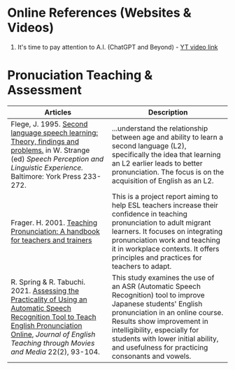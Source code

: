 # Online References (Websites & Videos)

1. It's time to pay attention to A.I. (ChatGPT and Beyond) - [YT video link](https://www.youtube.com/watch?v=0uQqMxXoNVs)


# Pronuciation Teaching & Assessment

|Articles|Description|
|--|--|
|Flege, J. 1995. [Second language speech learning: Theory, findings and problems.](https://www.researchgate.net/publication/333815781_Second_language_speech_learning_Theory_findings_and_problems) in W. Strange (ed) _Speech Perception and Linguistic Experience._ Baltimore: York Press 233-272.|...understand the relationship between age and ability to learn a second language (L2), specifically the idea that learning an L2 earlier leads to better pronunciation. The focus is on the acquisition of English as an L2.|  
|Frager. H. 2001. [Teaching Pronunciation: A handbook for teachers and trainers](https://helenfraser.com.au/wp-content/uploads/HF-Handbook.pdf)|This is a project report aiming to help ESL teachers increase their confidence in teaching pronunciation to adult migrant learners. It focuses on integrating pronunciation work and teaching it in workplace contexts. It offers principles and practices for teachers to adapt.|  
|R. Spring & R. Tabuchi. 2021. [Assessing the Practicality of Using an Automatic Speech Recognition Tool to Teach English Pronunciation Online](https://www.researchgate.net/publication/352055961_Assessing_the_Practicality_of_Using_an_Automatic_Speech_Recognition_Tool_to_Teach_English_Pronunciation_Online), _Journal of English Teaching through Movies and Media_ 22(2), 93-104.  | This study examines the use of an ASR (Automatic Speech Recognition) tool to improve Japanese students' English pronunciation in an online course. Results show improvement in intelligibility, especially for students with lower initial ability, and usefulness for practicing consonants and vowels.|
